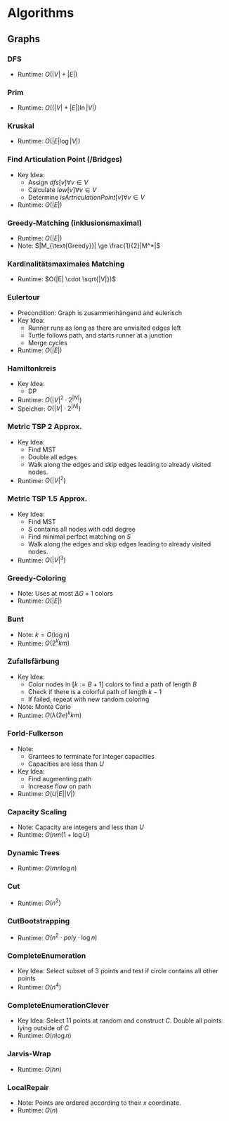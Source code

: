# Algorithms

## Graphs

### DFS
- Runtime: $O(|V| + |E|)$

### Prim
- Runtime: $O((|V| + |E|) \ln |V|)$

### Kruskal
- Runtime: $O(|E| \log |V|)$

### Find Articulation Point (/Bridges)
- Key Idea:
    - Assign $dfs[v] \forall v \in V$
    - Calculate $low[v] \forall v \in V$
    - Determine $isArtriculationPoint[v] \forall v \in V$
- Runtime: $O(|E|)$

### Greedy-Matching (inklusionsmaximal)
- Runtime: $O(|E|)$
- Note: $|M_{\text{Greedy}}| \ge \frac{1}{2}|M^*|$

### Kardinalitätsmaximales Matching
- Runtime: $O(|E| \cdot \sqrt{|V|})$

### Eulertour
- Precondition: Graph is zusammenhängend and eulerisch
- Key Idea:
    - Runner runs as long as there are unvisited edges left
    - Turtle follows path, and starts runner at a junction
    - Merge cycles
- Runtime: $O(|E|)$

### Hamiltonkreis
- Key Idea:
    - DP
- Runtime: $O(|V|^2 \cdot 2^{|N|})$
- Speicher: $O(|V| \cdot 2^{|N|})$

### Metric TSP 2 Approx.
- Key Idea:
    - Find MST
    - Double all edges
    - Walk along the edges and skip edges leading to already visited nodes.
- Runtime: $O(|V|^2)$

### Metric TSP 1.5 Approx.
- Key Idea:
    - Find MST
    - $S$ contains all nodes with odd degree
    - Find minimal perfect matching on $S$
    - Walk along the edges and skip edges leading to already visited nodes.
- Runtime: $O(|V|^3)$

### Greedy-Coloring
- Note: Uses at most $\Delta G + 1$ colors
- Runtime: $O(|E|)$

### Bunt
- Note: $k = O(\log n)$
- Runtime: $O(2^kkm)$

### Zufallsfärbung
- Key Idea:
    - Color nodes in $[k := B + 1]$ colors to find a path of length $B$
    - Check if there is a colorful path of length $k - 1$
    - If failed, repeat with new random coloring
- Note: Monte Carlo
- Runtime: $O(\lambda (2e)^k km)$

### Forld-Fulkerson
- Note:
    - Grantees to terminate for integer capacities
    - Capacities are less than $U$
- Key Idea:
    - Find augmenting path
    - Increase flow on path
- Runtime: $O(U |E| |V|)$

### Capacity Scaling
- Note: Capacity are integers and less than $U$
- Runtime: $O(nm(1 + \log U)$

### Dynamic Trees
- Runtime: $O(mn \log n)$

### Cut
- Runtime: $O(n^2)$

### CutBootstrapping
- Runtime: $O(n^2 \cdot poly \cdot \log n)$

### CompleteEnumeration
- Key Idea: Select subset of $3$ points and test if circle contains all other points
- Runtime: $O(n^4)$

### CompleteEnumerationClever
- Key Idea: Select $11$ points at random and construct $C$. Double all points lying outside of $C$
- Runtime: $O(n \log n)$

### Jarvis-Wrap
- Runtime: $O(hn)$

### LocalRepair
- Note: Points are ordered according to their $x$ coordinate.
- Runtime: $O(n)$
